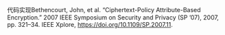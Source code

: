 代码实现Bethencourt, John, et al. “Ciphertext-Policy Attribute-Based Encryption.” 2007 IEEE Symposium on Security and Privacy (SP ’07), 2007, pp. 321–34. IEEE Xplore, https://doi.org/10.1109/SP.2007.11.
